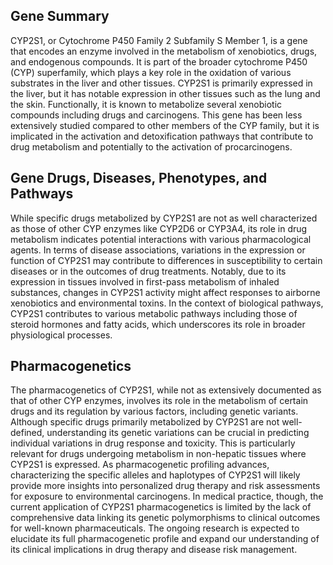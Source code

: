 ## Gene Summary
CYP2S1, or Cytochrome P450 Family 2 Subfamily S Member 1, is a gene that encodes an enzyme involved in the metabolism of xenobiotics, drugs, and endogenous compounds. It is part of the broader cytochrome P450 (CYP) superfamily, which plays a key role in the oxidation of various substrates in the liver and other tissues. CYP2S1 is primarily expressed in the liver, but it has notable expression in other tissues such as the lung and the skin. Functionally, it is known to metabolize several xenobiotic compounds including drugs and carcinogens. This gene has been less extensively studied compared to other members of the CYP family, but it is implicated in the activation and detoxification pathways that contribute to drug metabolism and potentially to the activation of procarcinogens.

## Gene Drugs, Diseases, Phenotypes, and Pathways
While specific drugs metabolized by CYP2S1 are not as well characterized as those of other CYP enzymes like CYP2D6 or CYP3A4, its role in drug metabolism indicates potential interactions with various pharmacological agents. In terms of disease associations, variations in the expression or function of CYP2S1 may contribute to differences in susceptibility to certain diseases or in the outcomes of drug treatments. Notably, due to its expression in tissues involved in first-pass metabolism of inhaled substances, changes in CYP2S1 activity might affect responses to airborne xenobiotics and environmental toxins. In the context of biological pathways, CYP2S1 contributes to various metabolic pathways including those of steroid hormones and fatty acids, which underscores its role in broader physiological processes.

## Pharmacogenetics
The pharmacogenetics of CYP2S1, while not as extensively documented as that of other CYP enzymes, involves its role in the metabolism of certain drugs and its regulation by various factors, including genetic variants. Although specific drugs primarily metabolized by CYP2S1 are not well-defined, understanding its genetic variations can be crucial in predicting individual variations in drug response and toxicity. This is particularly relevant for drugs undergoing metabolism in non-hepatic tissues where CYP2S1 is expressed. As pharmacogenetic profiling advances, characterizing the specific alleles and haplotypes of CYP2S1 will likely provide more insights into personalized drug therapy and risk assessments for exposure to environmental carcinogens. In medical practice, though, the current application of CYP2S1 pharmacogenetics is limited by the lack of comprehensive data linking its genetic polymorphisms to clinical outcomes for well-known pharmaceuticals. The ongoing research is expected to elucidate its full pharmacogenetic profile and expand our understanding of its clinical implications in drug therapy and disease risk management.